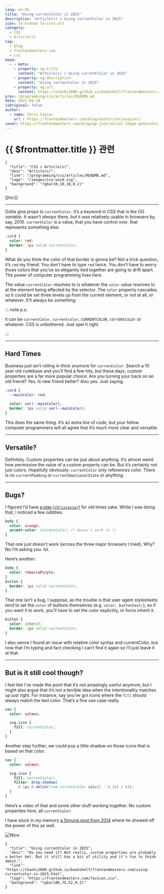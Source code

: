 ```yaml
---
lang: en-US
title: "Using currentColor in 2025"
description: "Article(s) > Using currentColor in 2025"
icon: fa-brands fa-css3-alt
category:
  - CSS
  - Article(s)
tag:
  - blog
  - frontendmasters.com
  - css
head:
  - - meta:
    - property: og:title
      content: "Article(s) > Using currentColor in 2025"
    - property: og:description
      content: "Using currentColor in 2025"
    - property: og:url
      content: https://chanhi2000.github.io/bookshelf/frontendmasters.com/using-currentcolor-in-2025.html
prev: /programming/css/articles/README.md
date: 2025-04-10
isOriginal: false
author:
  - name: Chris Coyier
    url : https://frontendmasters.com/blog/author/chriscoyier/
cover: https://frontendmasters.com/blog/wp-json/social-image-generator/v1/image/5519
---
```


# {{ $frontmatter.title }} 관련

```component VPCard
{
  "title": "CSS > Article(s)",
  "desc": "Article(s)",
  "link": "/programming/css/articles/README.md",
  "logo": "/images/ico-wind.svg",
  "background": "rgba(10,10,10,0.2)"
}
```

[[toc]]

---

<SiteInfo
  name="Using currentColor in 2025"
  desc="Do you need it? Not really, custom properties are probably a better bet. But it still has a bit of utility and it's fun to think about."
  url="https://frontendmasters.com/blog/using-currentcolor-in-2025/"
  logo="https://frontendmasters.com/favicon.ico"
  preview="https://frontendmasters.com/blog/wp-json/social-image-generator/v1/image/5519"/>

Gotta give props to `currentColor`. It’s a keyword in CSS that is the OG *variable*. It wasn’t *always* there, but it was relatively usable in browsers by, say, 2010. `currentColor` is a value, that you have control over, that represents something else.

```css
.card {
  color: red;
  border: 3px solid currentColor;
}
```

What do you think the color of that border is gonna be? Not a trick question, it’s `red` my friend. You don’t have to type `red` twice. You don’t have to worry those colors that you’ve so elegantly tied together are going to drift apart. The power of computer programming lives here.

The value `currentColor` resolves to is whatever the `color` value resolves to at the element being effected by the selector. The `color` property cascades, so it could be set three levels up from the current element, or not at all, or whatever. It’ll always be *something.*

::: note p.s.

it can be `currentColor`, `currentcolor`, `CURRENTCOLOR`, `cUrrENtCoLOr` or whatever. CSS is unbothered. Just spel it right.

:::

---

## Hard Times

Business just isn’t rolling in thick anymore for `currentColor`. Search a 10 year old codebase and you’ll find a few hits, but these days, custom properties are a far more popular choice. Are you turning your back on an old friend? Yes. Is new friend better? Also yes. Just saying.

```css
.card {
  --mainColor: red;
 
  color: var(--mainColor);
  border: 3px solid var(--mainColor);
}
```

This does the same thing. It’s an extra line of code, but your fellow computer programmers will all agree that it’s much more clear and versatile.

---

## Versatile?

Definitely. Custom properties can be just about anything. It’s almost weird how permissive the value of a custom property can be. But it’s certainly not just colors. Hopefully obviously: `currentColor` only references color. There is no `currentPadding` or `currentEmotionalState` or anything.

---

## Bugs?

I figured I’d have [a play (<VPIcon icon="fa-brands fa-codepen"/>`chriscoyier`)](https://codepen.io/editor/chriscoyier/pen/XJWxVpv) for old times sake. While I was doing that, I noticed a few oddities.

```css
body {
  color: orange;
  accent-color: currentColor; /* doesn't work 🤷‍♀️ */
}
```

That one just doesn’t work (across the three major browsers I tried). Why? No I’m asking *you.* lol.

Here’s another:

```css
body {
  color: rebeccaPurple;
}
button {
  border: 1px solid currentColor;
}
```

That one isn’t a bug, I suppose, as the trouble is that user agent stylesheets tend to set the `color` of buttons themselves (e.g. `color: buttontext;`), so if you want it to work, you’ll have to set the color explicitly, or force inherit it.

```css
button {
  color: inherit;
  border: 1px solid currentColor;
}
```

I also swore I found an issue with relative color syntax and currentColor, but now that I’m typing and fact checking I can’t find it again so I’ll just leave it at that.

---

## But is it still cool though?

I feel like I’ve made the point that it’s not amazingly useful anymore, but I might also argue that it’s not a terrible idea when the intentionality matches up just right. For instance, say you’ve got icons where the `fill` should always match the text color. That’s a fine use case really.

```css
nav {
  color: salmon;

  svg.icon {
    fill: currentColor;
  }
}
```

Another step further, we could pop a little shadow on those icons that is based on that color.

```css
nav {
  color: salmon;

  svg.icon {
    fill: currentColor;
    filter: drop-shadow(
      0 1px 0 oklch(from currentcolor calc(l - 0.25) c h));
  }
}
```

Here’s a video of that and some other stuff working together. No custom properties here, all `currentColor`:

<VidStack src="https://videopress.com/embed/JlJiTKxm?cover=1&autoPlay=0&controls=1&loop=0&muted=0&persistVolume=1&playsinline=0&preloadContent=metadata&useAverageColor=1&hd=0" />

I have stuck in my memory [<VPIcon icon="fas fa-globe"/>a Simurai post from 2014](https://simurai.com/blog/2014/05/04/cssconf) where he showed off the power of this as well.

![Nice.](https://i0.wp.com/frontendmasters.com/blog/wp-content/uploads/2025/04/cssconf-color3.gif?resize=1008%2C560&ssl=1)

<!-- TODO: add ARTICLE CARD -->
```component VPCard
{
  "title": "Using currentColor in 2025",
  "desc": "Do you need it? Not really, custom properties are probably a better bet. But it still has a bit of utility and it's fun to think about.",
  "link": "https://chanhi2000.github.io/bookshelf/frontendmasters.com/using-currentcolor-in-2025.html",
  "logo": "https://frontendmasters.com/favicon.ico",
  "background": "rgba(188,75,52,0.2)"
}
```
